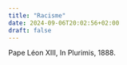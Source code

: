 ```yaml
---
title: "Racisme"
date: 2024-09-06T20:02:56+02:00
draft: false
---
```



Pape Léon XIII, In Plurimis, 1888.


